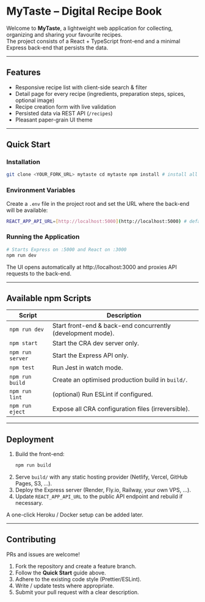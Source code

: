 # MyTaste – Digital Recipe Book

Welcome to **MyTaste**, a lightweight web application for collecting, organizing and sharing your favourite recipes.  
The project consists of a React + TypeScript front-end and a minimal Express back-end that persists the data.

---

## Features
- Responsive recipe list with client-side search & filter
- Detail page for every recipe (ingredients, preparation steps, spices, optional image)
- Recipe creation form with live validation
- Persisted data via REST API (`/recipes`)
- Pleasant paper-grain UI theme

---

## Quick Start
### Installation

```bash
git clone <YOUR_FORK_URL> mytaste cd mytaste npm install # install all dependencies
```

### Environment Variables
Create a `.env` file in the project root and set the URL where the back-end will be available:

```bash 
REACT_APP_API_URL=[http://localhost:5000](http://localhost:5000) # default dev port
```

### Running the Application

```bash
# Starts Express on :5000 and React on :3000
npm run dev
```

The UI opens automatically at http://localhost:3000 and proxies API requests to the back-end.

---

## Available npm Scripts

| Script            | Description                                                             |
|-------------------|-------------------------------------------------------------------------|
| `npm run dev`     | Start front-end & back-end concurrently (development mode).             |
| `npm start`       | Start the CRA dev server only.                                          |
| `npm run server`  | Start the Express API only.                                             |
| `npm test`        | Run Jest in watch mode.                                                 |
| `npm run build`   | Create an optimised production build in `build/`.                       |
| `npm run lint`    | (optional) Run ESLint if configured.                                    |
| `npm run eject`   | Expose all CRA configuration files (irreversible).                      |

---

## Deployment
1. Build the front-end:
   ```bash
   npm run build
   ```
2. Serve `build/` with any static hosting provider (Netlify, Vercel, GitHub Pages, S3, …).
3. Deploy the Express server (Render, Fly.io, Railway, your own VPS, …).
4. Update `REACT_APP_API_URL` to the public API endpoint and rebuild if necessary.

A one-click Heroku / Docker setup can be added later.

---

## Contributing
PRs and issues are welcome!

1. Fork the repository and create a feature branch.
2. Follow the **Quick Start** guide above.
3. Adhere to the existing code style (Prettier/ESLint).
4. Write / update tests where appropriate.
5. Submit your pull request with a clear description.
